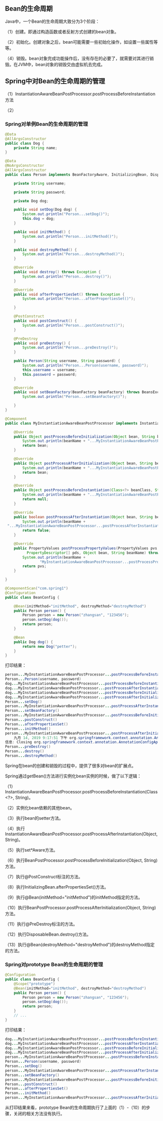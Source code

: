 ## Bean的生命周期

Java中，一个Bean的生命周期大致分为3个阶段：

（1）创建。即通过构造函数或者反射方式创建的bean对象。

（2）初始化。创建对象之后，bean可能需要一些初始化操作，如设置一些属性等等。

（4）销毁。bean对象完成功能操作后，没有存在的必要了，就需要对其进行销毁。在JVM中，bean对象的销毁交由虚拟机去完成。

## Spring中对Bean的生命周期的管理

（1）InstantiationAwareBeanPostProcessor.postProcessBeforeInstantiation方法

（2）

### Spring对单例Bean的生命周期的管理

```java
@Data
@AllArgsConstructor
public class Dog {
    private String name;	
}

@Data
@NoArgsConstructor
@AllArgsConstructor
public class Person implements BeanFactoryAware, InitializingBean, DisposableBean {

    private String username;

    private String password;

    private Dog dog;

    public void setDog(Dog dog) {
        System.out.println("Person...setDog()");
        this.dog = dog;
    }

    public void initMethod() {
        System.out.println("Person...initMethod()");
    }

    public void destroyMethod() {
        System.out.println("Person...destroyMethod()");
    }

    @Override
    public void destroy() throws Exception {
        System.out.println("Person...destroy()");
    }

    @Override
    public void afterPropertiesSet() throws Exception {
        System.out.println("Person...afterPropertiesSet()");

    }

    @PostConstruct
    public void postConstruct() {
        System.out.println("Person...postConstruct()");
    }

    @PreDestroy
    public void preDestroy() {
        System.out.println("Person...preDestroy()");
    }

    public Person(String username, String password) {
        System.out.println("Person...Person(username, password)");
        this.username = username;
        this.password = password;
    }

    @Override
    public void setBeanFactory(BeanFactory beanFactory) throws BeansException {
        System.out.println("Person...setBeanFactory()");

    }
}

@Component
public class MyInstantiationAwareBeanPostProcessor implements InstantiationAwareBeanPostProcessor {

    @Override
    public Object postProcessBeforeInitialization(Object bean, String beanName) throws BeansException {
        System.out.println(beanName + "...MyInstantiationAwareBeanPostProcessor...postProcessBeforeInitialization()");
        return bean;
    }

    @Override
    public Object postProcessAfterInitialization(Object bean, String beanName) throws BeansException {
        System.out.println(beanName + "...MyInstantiationAwareBeanPostProcessor...postProcessAfterInitialization()");
        return bean;
    }

    @Override
    public Object postProcessBeforeInstantiation(Class<?> beanClass, String beanName) throws BeansException {
        System.out.println(beanName + "...MyInstantiationAwareBeanPostProcessor...postProcessBeforeInstantiation()");
        return null;
    }

    @Override
    public boolean postProcessAfterInstantiation(Object bean, String beanName) throws BeansException {
        System.out.println(beanName + 
 "...MyInstantiationAwareBeanPostProcessor...postProcessAfterInstantiation()");
        return false;
    }

    @Override
    public PropertyValues postProcessPropertyValues(PropertyValues pvs, 
          PropertyDescriptor[] pds, Object bean, String beanName) throws BeansException {
        System.out.println(beanName + 
				"MyInstantiationAwareBeanPostProcessor...postProcessPropertyValues()");
        return pvs;
    }

}

@ComponentScan("com.spring1")
@Configuration
public class BeanConfig {

    @Bean(initMethod="initMethod", destroyMethod="destroyMethod")
    public Person person() {
        Person person = new Person("zhangsan", "123456");
        person.setDog(dog());
        return person;
    }

    @Bean
    public Dog dog() {
        return new Dog("petter");
    }
}
```

打印结果：

```java
person...MyInstantiationAwareBeanPostProcessor...postProcessBeforeInstantiation()
Person...Person(username, password)
dog...MyInstantiationAwareBeanPostProcessor...postProcessBeforeInstantiation()
dog...MyInstantiationAwareBeanPostProcessor...postProcessAfterInstantiation()
dog...MyInstantiationAwareBeanPostProcessor...postProcessBeforeInitialization()
dog...MyInstantiationAwareBeanPostProcessor...postProcessAfterInitialization()
Person...setDog()
person...MyInstantiationAwareBeanPostProcessor...postProcessAfterInstantiation()
Person...setBeanFactory()
person...MyInstantiationAwareBeanPostProcessor...postProcessBeforeInitialization()
Person...postConstruct()
Person...afterPropertiesSet()
Person...initMethod()
person...MyInstantiationAwareBeanPostProcessor...postProcessAfterInitialization()
    九月 14, 2019 9:17:51 下午 org.springframework.context.annotation.AnnotationConfigApplicationContext doClose
信息: Closing org.springframework.context.annotation.AnnotationConfigApplicationContext@7e6cbb7a: startup date [Sat Sep 14 21:17:50 CST 2019]; root of context hierarchy
Person...preDestroy()
Person...destroy()
Person...destroyMethod()
```

Spring在bean的创建和销毁的过程中，提供了很多对bean的扩展点。

Spring通过getBean()方法进行实例化bean实例的时候，做了以下逻辑：

（1）InstantiationAwareBeanPostProcessor.postProcessBeforeInstantiation(Class<?>, String)。

（2）实例化bean依赖的其他bean。

（3）执行bean的setter方法。

（4）执行InstantiationAwareBeanPostProcessor.postProcessAfterInstantiation(Object, String)。

（5）执行set*Aware方法。

（6）执行BeanPostProcessor.postProcessBeforeInitialization(Object, String)方法。

（7）执行@PostConstruct标注的方法。

（8）执行InitializingBean.afterPropertiesSet()方法。

（9）执行@Bean(initMethod="initMethod")的initMethod指定的方法。

（10）执行BeanPostProcessor.postProcessAfterInitialization(Object, String)方法。

（11）执行@PreDestroy标注的方法。

（12）执行DisposableBean.destroy()方法。

（13）执行@Bean(destroyMethod="destroyMethod")的destroyMethod指定的方法。

### Spring对prototype Bean的生命周期的管理

```java
@Configuration
public class BeanConfig {
	@Scope("prototype")
	@Bean(initMethod="initMethod", destroyMethod="destroyMethod")
	public Person person() {
		Person person = new Person("zhangsan", "123456");
		person.setDog(dog());
		return person;
	}
	// ...
}
```

打印结果：

```java
dog...MyInstantiationAwareBeanPostProcessor...postProcessBeforeInstantiation()
dog...MyInstantiationAwareBeanPostProcessor...postProcessAfterInstantiation()
dog...MyInstantiationAwareBeanPostProcessor...postProcessBeforeInitialization()
dog...MyInstantiationAwareBeanPostProcessor...postProcessAfterInitialization()
person...MyInstantiationAwareBeanPostProcessor...postProcessBeforeInstantiation()
Person...Person(username, password)
Person...setDog()
person...MyInstantiationAwareBeanPostProcessor...postProcessAfterInstantiation()
Person...setBeanFactory()
person...MyInstantiationAwareBeanPostProcessor...postProcessBeforeInitialization()
Person...postConstruct()
Person...afterPropertiesSet()
Person...initMethod()
person...MyInstantiationAwareBeanPostProcessor...postProcessAfterInitialization()
```

从打印结果来看，prototype Bean的生命周期执行了上面的（1）-（10）的步骤，关闭的相关方法没有执行。